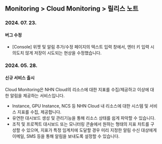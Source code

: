 ## Monitoring > Cloud Monitoring > 릴리스 노트

### 2024. 07. 23.

#### 버그 수정
* [Console] 위젯 및 알림 추가/수정 페이지의 텍스트 입력 창에서, 엔터 키 입력 시 의도치 않게 저장이 시도되는 현상을 수정했습니다.

### 2024. 05. 28.

#### 신규 서비스 출시
Cloud Monitoring은 NHN Cloud의 리소스에 대한 지표를 수집/제공하고 이상에 대한 알림을 제공하는 서비스입니다. 
* Instance, GPU Instance, NCS 등 NHN Cloud 내 리소스에 대한 시스템 및 서비스 지표를 수집, 제공합니다.
* 유연한 대시보드 생성 및 관리기능을 통해 리소스 상태를 쉽게 파악할 수 있습니다.
* 조직 및 프로젝트 대시보드 또는 모니터링 콘솔에서 원하는 형태의 지표 차트를 구성할 수 있으며, 지표가 특정 임계치에 도달할 경우 미리 지정한 알림 수신 대상에게 이메일, SMS 등을 통해 알림을 보내도록 설정할 수 있습니다.
